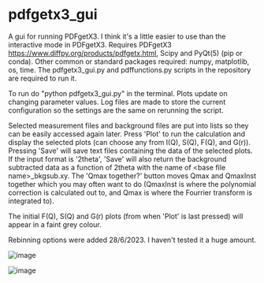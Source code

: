 # pdfgetx3_gui
A gui for running PDFgetX3. I think it's a little easier to use than the interactive mode in PDFgetX3. Requires PDFgetX3 https://www.diffpy.org/products/pdfgetx.html, Scipy and PyQt(5) (pip or conda). Other common or standard packages required: numpy, matplotlib, os, time. The pdfgetx3_gui.py and pdffunctions.py scripts in the repository are required to run it.

To run do "python pdfgetx3_gui.py" in the terminal. Plots update on changing parameter values. Log files are made to store the current configuration so the settings are the same on rerunning the script.

Selected measurement files and background files are put into lists so they can be easily accessed again later. Press 'Plot' to run the calculation and display the selected plots (can choose any from I(Q), S(Q), F(Q), and G(r)). Pressing 'Save' will save text files containing the data of the selected plots. If the input format is '2theta', 'Save' will also return the background subtracted data as a function of 2theta with the name of \<base file name\>_bkgsub.xy. The 'Qmax together?' button moves Qmax and QmaxInst together which you may often want to do (QmaxInst is where the polynomial correction is calculated out to, and Qmax is where the Fourrier transform is integrated to).

The initial F(Q), S(Q) and G(r) plots (from when 'Plot' is last pressed) will appear in a faint grey colour.

Rebinning options were added 28/6/2023. I haven't tested it a huge amount.

![image](https://github.com/msujas/pdfgetx3_gui/assets/79653376/fc83070f-fa28-4b62-b7c0-ac6c5273f769)

![image](https://github.com/msujas/pdfgetx3_gui/assets/79653376/e573365f-f47b-46eb-9e6f-6fc639ccaf21)
